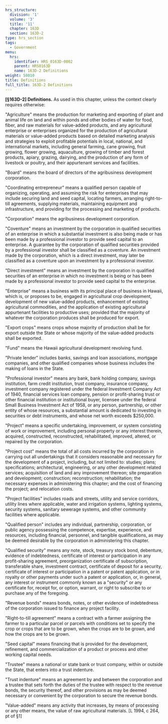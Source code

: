 ```yaml
---
hrs_structure:
  division: '1'
  volume: '3'
  title: '11'
  chapter: 163D
  section: 163D-2
type: hrs_section
tags:
  - Government
menu:
  hrs:
    identifier: HRS_0163D-0002
    parent: HRS0163D
    name: 163D-2 Definitions
weight: 58010
title: Definitions
full_title: 163D-2 Definitions
---
```

**[§163D-2] Definitions.** As used in this chapter, unless the context clearly requires otherwise:

"Agriculture" means the production for marketing and exporting of plant and animal life on land and within ponds and other bodies of water for food, fiber, and raw materials for value-added products, and any agricultural enterprise or enterprises organized for the production of agricultural materials or value-added products based on detailed marketing analysis and strategies to exploit profitable potentials in local, national, and international markets, including general farming, cane growing, fruit growing, flower growing, aquaculture, growing of timber and forest products, apiary, grazing, dairying, and the production of any form of livestock or poultry, and their appurtenant services and facilities.

"Board" means the board of directors of the agribusiness development corporation.

"Coordinating entrepreneur" means a qualified person capable of organizing, operating, and assuming the risk for enterprises that may include securing land and seed capital, locating farmers, arranging right-to-till agreements, supplying materials, maintaining equipment and infrastructure, and providing for the processing and marketing of products.

"Corporation" means the agribusiness development corporation.

"Coventure" means an investment by the corporation in qualified securities of an enterprise in which a substantial investment is also being made or has been made by a professional investor to provide seed capital to an enterprise. A guarantee by the corporation of qualified securities provided by a professional investor shall be classified as a coventure. An investment made by the corporation, which is a direct investment, may later be classified as a coventure upon an investment by a professional investor.

"Direct investment" means an investment by the corporation in qualified securities of an enterprise in which no investment is being or has been made by a professional investor to provide seed capital to the enterprise.

"Enterprise" means a business with its principal place of business in Hawaii, which is, or proposes to be, engaged in agricultural crop development, development of new value-added products, enhancement of existing agricultural commodities, and the application of existing agricultural appurtenant facilities to productive uses; provided that the majority of whatever the corporation produces shall be produced for export.

"Export crops" means crops whose majority of production shall be for export outside the State or whose majority of the value-added products shall be exported.

"Fund" means the Hawaii agricultural development revolving fund.

"Private lender" includes banks, savings and loan associations, mortgage companies, and other qualified companies whose business includes the making of loans in the State.

"Professional investor" means any bank, bank holding company, savings institution, farm credit institution, trust company, insurance company, investment company registered under the federal Investment Company Act of 1940, financial services loan company, pension or profit-sharing trust or other financial institution or institutional buyer, licensee under the federal Small Business Investment Act of 1958, or any person, partnership, or other entity of whose resources, a substantial amount is dedicated to investing in securities or debt instruments, and whose net worth exceeds $250,000.

"Project" means a specific undertaking, improvement, or system consisting of work or improvement, including personal property or any interest therein, acquired, constructed, reconstructed, rehabilitated, improved, altered, or repaired by the corporation.

"Project cost" means the total of all costs incurred by the corporation in carrying out all undertakings that it considers reasonable and necessary for the development of a project, including, but not limited to: studies; plans; specifications; architectural, engineering, or any other development related services; acquisition of land and any improvement thereon; site preparation and development; construction; reconstruction; rehabilitation; the necessary expenses in administering this chapter; and the cost of financing the project; and relocation costs.

"Project facilities" includes roads and streets, utility and service corridors, utility lines where applicable, water and irrigation systems, lighting systems, security systems, sanitary sewerage systems, and other community facilities where applicable.

"Qualified person" includes any individual, partnership, corporation, or public agency possessing the competence, expertise, experience, and resources, including financial, personnel, and tangible qualifications, as may be deemed desirable by the corporation in administering this chapter.

"Qualified security" means any note, stock, treasury stock bond, debenture, evidence of indebtedness, certificate of interest or participation in any profit-sharing agreement, preorganization certificate of subscription, transferable share, investment contract, certificate of deposit for a security, certificate of interest or participation in a patent or patent application, or in royalty or other payments under such a patent or application, or, in general, any interest or instrument commonly known as a "security" or any certificate for, receipt for, or option, warrant, or right to subscribe to or purchase any of the foregoing.

"Revenue bonds" means bonds, notes, or other evidence of indebtedness of the corporation issued to finance any project facility.

"Right-to-till agreement" means a contract with a farmer assigning the farmer to a particular parcel or parcels with conditions set to specify the crop or crops that are to be grown, when the crops are to be grown, and how the crops are to be grown.

"Seed capital" means financing that is provided for the development, refinement, and commercialization of a product or process and other working capital needs.

"Trustee" means a national or state bank or trust company, within or outside the State, that enters into a trust indenture.

"Trust indenture" means an agreement by and between the corporation and a trustee that sets forth the duties of the trustee with respect to the revenue bonds, the security thereof, and other provisions as may be deemed necessary or convenient by the corporation to secure the revenue bonds.

"Value-added" means any activity that increases, by means of processing or any other means, the value of raw agricultural materials. [L 1994, c 264, pt of §1]